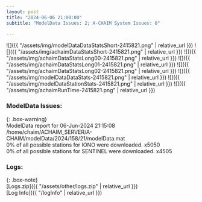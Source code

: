 ```yaml
---
layout: post
title: "2024-06-06 21:00:00"
subtitle: "ModelData Issues: 2; A-CHAIM System Issues: 0"

---
```


![]({{ "/assets/img/modelDataDataStatsShort-2415821.png" | relative_url }})
![]({{ "/assets/img/achaimDataStatsShort-2415821.png" | relative_url }})
![]({{ "/assets/img/achaimDataStatsLong00-2415821.png" | relative_url }})
![]({{ "/assets/img/achaimDataStatsLong01-2415821.png" | relative_url }})
![]({{ "/assets/img/achaimDataStatsLong02-2415821.png" | relative_url }})
![]({{ "/assets/img/modelDataDataStats-2415821.png" | relative_url }})
![]({{ "/assets/img/modelDataStationStats-2415821.png" | relative_url }})
![]({{ "/assets/img/achaimRunTime-2415821.png" | relative_url }})


### ModelData Issues:  
  
{: .box-warning}  
 ModelData report for 06-Jun-2024 21:15:08   
 /home/chaim/ACHAIM_SERVER/A-CHAIM/modelData/2024/158/21/modelData.mat   
 0% of all possible stations for IONO were downloaded. x5050   
 0% of all possible stations for SENTINEL were downloaded. x4505   
  


### Logs:  
  
{: .box-note}  
[Logs.zip]({{ "/assets/other/logs.zip" | relative_url }})  
[Log Info]({{ "/logInfo" | relative_url }})  
